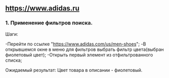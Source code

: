 ## https://www.adidas.ru ##

 ### 1. Применение фильтров поиска. ###

Шаги:

-Перейти по ссылке "https://www.adidas.com/us/men-shoes";
-В открывшемся окне в меню для фильтров выбрать фильтр цвета(выбран фиолетовый цвет);
-Открыть первый элемент из отфильтрованного списка;

Ожидаемый результат: Цвет товара в описании - фиолетовый.
